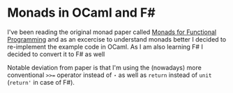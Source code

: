 Monads in OCaml and F#
======================

I've been reading the original monad paper called
[Monads for Functional Programming][MFP] and as an
excercise to understand monads better I decided to
re-implement the example code in OCaml. As I am also
learning F# I decided to convert it to F# as well

Notable deviation from paper is that I'm using the
(nowadays) more conventional `>>=` operator instead
of `⋆` as well as `return` instead of `unit`
(`return'` in case of F#).

[MFP]: http://homepages.inf.ed.ac.uk/wadler/papers/marktoberdorf/baastad.pdf

